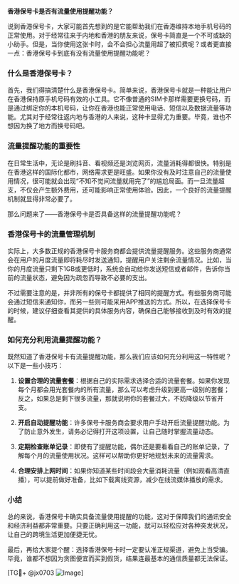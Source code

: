 **香港保号卡是否有流量使用提醒功能？**

说到香港保号卡，大家可能首先想到的是它能帮助我们在香港维持本地手机号码的正常使用。对于经常往来于内地和香港的朋友来说，保号卡简直是一个不可或缺的小助手。但是，当你使用这张卡时，会不会担心流量用超了被扣费呢？或者更直接一点：香港保号卡到底有没有流量使用提醒功能呢？

### 什么是香港保号卡？

首先，我们得搞清楚什么是香港保号卡。简单来说，香港保号卡就是一种能让用户在香港保持原手机号码有效的小工具。它不像普通的SIM卡那样需要更换号码，而是通过绑定你的本机号码，让你在香港也能正常使用电话、短信以及数据流量等功能。尤其对于经常往返内地与香港的人来说，这种卡显得尤为重要。毕竟，谁也不想因为换了地方而换号码吧。

### 流量提醒功能的重要性

在日常生活中，无论是刷抖音、看视频还是浏览网页，流量消耗得都很快。特别是在香港这样的国际化都市，网络需求更是旺盛。如果你没有及时注意自己的流量使用情况，很可能就会出现“不知不觉间流量就用完了”的尴尬局面。而一旦流量超支，不仅会产生额外费用，还可能影响正常使用体验。因此，一个良好的流量提醒机制就显得非常必要了。

那么问题来了——香港保号卡是否具备这样的流量提醒功能呢？

### 香港保号卡的流量管理机制

实际上，大多数正规的香港保号卡服务商都会提供流量提醒服务。这些服务商通常会在用户的月度流量即将耗尽时发送通知，提醒用户关注剩余流量情况。比如，当你的月度流量只剩下1GB或更低时，系统会自动给你发送短信或者邮件，告诉你当前的流量状态，避免因为疏忽而导致不必要的支出。

不过需要注意的是，并非所有的保号卡都提供了相同的提醒方式。有些服务商可能会通过短信来通知你，而另一些则可能采用APP推送的方式。所以，在选择保号卡的时候，建议仔细查看其提供的具体服务内容，确保自己能够接收到及时有效的提醒。

### 如何充分利用流量提醒功能？

既然知道了香港保号卡有流量提醒功能，那么我们应该如何充分利用这一特性呢？以下是一些小技巧：

1. **设置合理的流量套餐**：根据自己的实际需求选择合适的流量套餐。如果你发现每个月都会用光套餐内的所有流量，那么可以考虑升级到更高一级别的套餐；反之，如果总是剩下很多流量，那就说明你的套餐过大，不妨降级以节省开支。
   
2. **开启自动提醒功能**：许多保号卡服务商会要求用户手动开启流量提醒功能。为了防止意外发生，请务必记得打开这项设置，让自己随时掌握流量动态。

3. **定期检查账单记录**：即使有了提醒功能，偶尔还是要看看自己的账单记录，了解每个月的流量使用状况。这样可以帮助你更好地规划未来的流量需求。

4. **合理安排上网时间**：如果你知道某些时间段会大量消耗流量（例如观看高清直播），可以提前做好准备，比如下载离线资源，减少在线流媒体播放的需求。

### 小结

总的来说，香港保号卡确实具备流量使用提醒的功能，这对于保障我们的通讯安全和经济利益都非常重要。只要正确利用这一功能，就可以轻松应对各种突发状况，让自己的跨境生活更加便捷无忧。

最后，再给大家提个醒：选择香港保号卡时一定要认准正规渠道，避免上当受骗。毕竟，谁都不想因为贪图便宜而买到假货，结果连最基本的通信质量都无法保证。

[TG💪+ @jx0703 ![Image](https://github.com/user-attachments/assets/dbca1d08-cadb-493c-b0ec-ad6f7a83f270)]